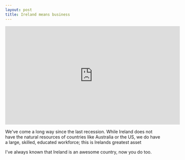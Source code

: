 ```yaml
---
layout: post
title: Ireland means business
---
```


<iframe width="560" height="315" src="http://www.youtube.com/embed/Gy6e31wI6Qg" frameborder="0" allowfullscreen></iframe>

We've come a long way since the last recession. While Ireland does not have the natural resources of countries like Australia or the US, we do have a large, skilled, educated workforce; this is Irelands greatest asset

I've always known that Ireland is an awesome country, now you do too.